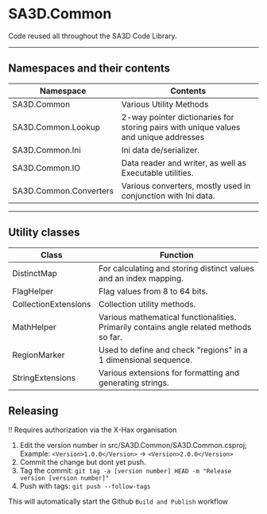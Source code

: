 # SA3D.Common
Code reused all throughout the SA3D Code Library.

---
## Namespaces and their contents

| Namespace              	| Contents                                                                            	|
|------------------------	|--------------------------------------------------------------------------------------	|
| SA3D.Common            	| Various Utility Methods                                                              	|
| SA3D.Common.Lookup     	| 2-way pointer dictionaries for storing pairs with unique values and unique addresses 	|
| SA3D.Common.Ini        	| Ini data de/serializer.                                                              	|
| SA3D.Common.IO         	| Data reader and writer, as well as Executable utilities.                             	|
| SA3D.Common.Converters 	| Various converters, mostly used in conjunction with Ini data.                        	|

---

## Utility classes

| Class                	| Function                                                                               	|
|----------------------	|----------------------------------------------------------------------------------------	|
| DistinctMap<T>       	| For calculating and storing distinct values and an index mapping.                      	|
| FlagHelper           	| Flag values from 8 to 64 bits.                                                         	|
| CollectionExtensions 	| Collection utility methods.                                                            	|
| MathHelper           	| Various mathematical functionalities. Primarily contains angle related methods so far. 	|
| RegionMarker         	| Used to define and check "regions" in a 1 dimensional sequence.                        	|
| StringExtensions     	| Various extensions for formatting and generating strings.                              	|

## Releasing
!! Requires authorization via the X-Hax organisation

1. Edit the version number in src/SA3D.Common/SA3D.Common.csproj; Example: `<Version>1.0.0</Version>` -> `<Version>2.0.0</Version>`
2. Commit the change but dont yet push.
3. Tag the commit: `git tag -a [version number] HEAD -m "Release version [version number]"`
4. Push with tags: `git push --follow-tags`

This will automatically start the Github `Build and Publish` workflow
